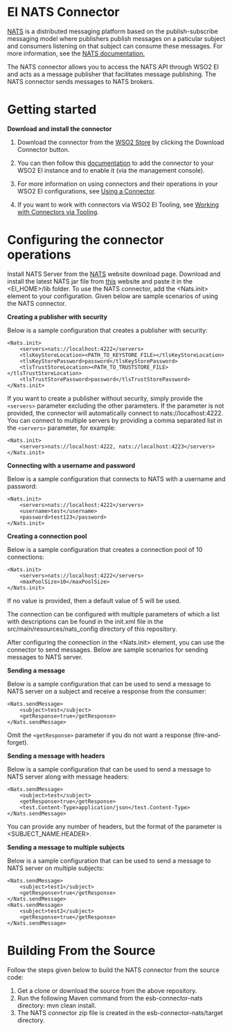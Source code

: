 # EI NATS Connector
[NATS](https://nats.io/) is a distributed messaging platform based on the publish-subscribe messaging model
where publishers publish messages on a paticular subject and consumers listening on that 
subject can consume these messages. For more information, see the [NATS documentation.](https://nats-io.github.io/docs/)

The NATS connector allows you to access the NATS API through WSO2 EI and acts as a message 
publisher that facilitates message publishing. 
The NATS connector sends messages to NATS brokers.

# Getting started 
__Download and install the connector__

1. Download the connector from the [WSO2 Store](https://store.wso2.com/store/assets/esbconnector/details/3fcaf309-1a69-4edf-870a-882bb76fdaa1) 
by clicking the Download Connector button.

2. You can then follow this [documentation](https://docs.wso2.com/display/EI650/Working+with+Connectors+via+the+Management+Console) to add the connector to your WSO2 EI instance 
and to enable it (via the management console).

3. For more information on using connectors and their operations in your WSO2 EI configurations, see [Using a Connector](https://docs.wso2.com/display/EI650/Using+a+Connector).

4. If you want to work with connectors via WSO2 EI Tooling, see [Working with Connectors via Tooling](https://docs.wso2.com/display/EI650/Working+with+Connectors+via+Tooling).

# Configuring the connector operations
Install NATS Server from the [NATS](https://nats.io/download/) website download page. Download and install the latest NATS jar file from [this](https://mvnrepository.com/artifact/io.nats/jnats) website 
and paste it in the <EI_HOME>/lib folder. To use the NATS connector, add the <Nats.init> element to your configuration. Given 
below are sample scenarios of using the NATS connector.

__Creating a publisher with security__

Below is a sample configuration that creates a publisher with security:
```
<Nats.init>
    <servers>nats://localhost:4222</servers>
    <tlsKeyStoreLocation><PATH_TO_KEYSTORE_FILE></tlsKeyStoreLocation>
    <tlsKeyStorePassword>password</tlsKeyStorePassword>
    <tlsTrustStoreLocation><PATH_TO_TRUSTSTORE_FILE></tlsTrustStoreLocation>
    <tlsTrustStorePassword>password</tlsTrustStorePassword>
</Nats.init>
```
If you want to create a publisher without security, simply provide the ```<servers>``` parameter excluding the other parameters. If the <servers> parameter is
not provided, the connector will automatically connect to nats://localhost:4222. You can connect to multiple 
servers by providing a comma separated list in the ```<servers>``` parameter, for example:

```
<Nats.init>
    <servers>nats://localhost:4222, nats://localhost:4223</servers>
</Nats.init>
```

__Connecting with a username and password__

Below is a sample configuration that connects to NATS with a username and password:

```
<Nats.init>
    <servers>nats://localhost:4222</servers>
    <username>test</username>
    <password>test123</password>
</Nats.init>
```
__Creating a connection pool__

Below is a sample configuration that creates a connection pool of 10 connections:

```
<Nats.init>
    <servers>nats://localhost:4222</servers>
    <maxPoolSize>10</maxPoolSize>
</Nats.init>
```
If no value is provided, then a default value of 5 will be used.

The connection can be configured with multiple parameters of which a list with descriptions can be found in the init.xml
file in the src/main/resources/nats_config directory of this repository.

After configuring the connection in the <Nats.init> element, you can use the connector to send messages. Below are sample
scenarios for sending messages to NATS server.

__Sending a message__

Below is a sample configuration that can be used to send a message to NATS server on a subject and receive a response from the consumer:

```
<Nats.sendMessage>
    <subject>test</subject>
    <getResponse>true</getResponse>
</Nats.sendMessage>
```
Omit the ```<getResponse>``` parameter if you do not want a response (fire-and-forget). 

__Sending a message with headers__

Below is a sample configuration that can be used to send a message to NATS server along with message headers:

```
<Nats.sendMessage>
    <subject>test</subject>
    <getResponse>true</getResponse>
    <test.Content-Type>application/json</test.Content-Type>
</Nats.sendMessage>
```
You can provide any number of headers, but the format of the parameter is <SUBJECT_NAME.HEADER>.

__Sending a message to multiple subjects__

Below is a sample configuration that can be used to send a message to NATS server on multiple subjects:

```
<Nats.sendMessage>
    <subject>test1</subject>
    <getResponse>true</getResponse>
</Nats.sendMessage>
<Nats.sendMessage>
    <subject>test2</subject>
    <getResponse>true</getResponse>
</Nats.sendMessage>
```

# Building From the Source
Follow the steps given below to build the NATS connector from the source code:

1. Get a clone or download the source from the above repository.
2. Run the following Maven command from the esb-connector-nats directory: mvn clean install.
3. The NATS connector zip file is created in the esb-connector-nats/target directory.